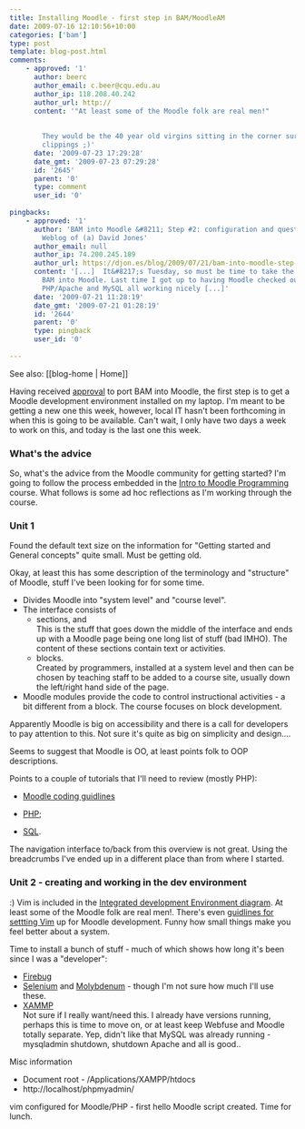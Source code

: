 ```yaml
---
title: Installing Moodle - first step in BAM/MoodleAM
date: 2009-07-16 12:10:56+10:00
categories: ['bam']
type: post
template: blog-post.html
comments:
    - approved: '1'
      author: beerc
      author_email: c.beer@cqu.edu.au
      author_ip: 118.208.40.242
      author_url: http://
      content: '"At least some of the Moodle folk are real men!"
    
    
        They would be the 40 year old virgins sitting in the corner surrounded by dilbert
        clippings ;)'
      date: '2009-07-23 17:29:28'
      date_gmt: '2009-07-23 07:29:28'
      id: '2645'
      parent: '0'
      type: comment
      user_id: '0'
    
pingbacks:
    - approved: '1'
      author: 'BAM into Moodle &#8211; Step #2: configuration and questions &laquo; The
        Weblog of (a) David Jones'
      author_email: null
      author_ip: 74.200.245.189
      author_url: https://djon.es/blog/2009/07/21/bam-into-moodle-step-2-configuration-and-questions/
      content: '[...]  It&#8217;s Tuesday, so must be time to take the next step in getting
        BAM into Moodle. Last time I got up to having Moodle checked out from CVS and
        PHP/Apache and MySQL all working nicely [...]'
      date: '2009-07-21 11:28:19'
      date_gmt: '2009-07-21 01:28:19'
      id: '2644'
      parent: '0'
      type: pingback
      user_id: '0'
    
---
```


See also: [[blog-home | Home]]

Having received [approval](/blog2/2009/07/16/bam-into-moodle-approved-starting-the-process/) to port BAM into Moodle, the first step is to get a Moodle development environment installed on my laptop. I'm meant to be getting a new one this week, however, local IT hasn't been forthcoming in when this is going to be available. Can't wait, I only have two days a week to work on this, and today is the last one this week.

### What's the advice

So, what's the advice from the Moodle community for getting started? I'm going to follow the process embedded in the [Intro to Moodle Programming](http://dev.moodle.org/course/view.php?id=2) course. What follows is some ad hoc reflections as I'm working through the course.

### Unit 1

Found the default text size on the information for "Getting started and General concepts" quite small. Must be getting old.

Okay, at least this has some description of the terminology and "structure" of Moodle, stuff I've been looking for for some time.

- Divides Moodle into "system level" and "course level".
- The interface consists of
    - sections, and  
        This is the stuff that goes down the middle of the interface and ends up with a Moodle page being one long list of stuff (bad IMHO). The content of these sections contain text or activities.
    - blocks.  
        Created by programmers, installed at a system level and then can be chosen by teaching staff to be added to a course site, usually down the left/right hand side of the page.
- Moodle modules provide the code to control instructional activities - a bit different from a block. The course focuses on block development.

Apparently Moodle is big on accessibility and there is a call for developers to pay attention to this. Not sure it's quite as big on simplicity and design....

Seems to suggest that Moodle is OO, at least points folk to OOP descriptions.

Points to a couple of tutorials that I'll need to review (mostly PHP):

- [Moodle coding guidlines](http://docs.moodle.org/en/Coding)
- [PHP](http://www.w3schools.com/php/default.asp);  
    
- [SQL](http://sqlcourse.com/).

The navigation interface to/back from this overview is not great. Using the breadcrumbs I've ended up in a different place than from where I started.

### Unit 2 - creating and working in the dev environment

:) Vim is included in the [Integrated development Environment diagram](http://dev.moodle.org/file.php/2/pictures/Unit2screenshots/vennUnit2nored.gif). At least some of the Moodle folk are real men!. There's even [guidlines for settting Vim](http://docs.moodle.org/en/Development:vim) up for Moodle development. Funny how small things make you feel better about a system.

Time to install a bunch of stuff - much of which shows how long it's been since I was a "developer":

- [Firebug](http://getfirebug.com/)
- [Selenium](http://seleniumhq.org/projects/ide/) and [Molybdenum](https://addons.mozilla.org/en-US/firefox/addon/4149) - though I'm not sure how much I'll use these.
- [XAMMP](http://www.apachefriends.org/en/xampp-macosx.html)  
    Not sure if I really want/need this. I already have versions running, perhaps this is time to move on, or at least keep Webfuse and Moodle totally separate. Yep, didn't like that MySQL was already running - mysqladmin shutdown, shutdown Apache and all is good..

Misc information

- Document root - /Applications/XAMPP/htdocs
- http://localhost/phpmyadmin/

vim configured for Moodle/PHP - first hello Moodle script created. Time for lunch.